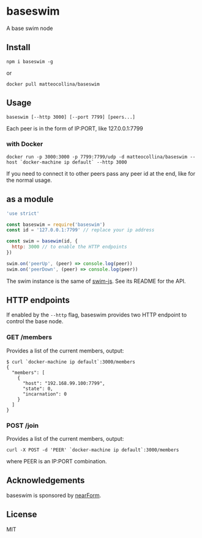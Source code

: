 # baseswim

A base swim node

## Install

```
npm i baseswim -g
```

or

```
docker pull matteocollina/baseswim
```

## Usage

```
baseswim [--http 3000] [--port 7799] [peers...]
```

Each peer is in the form of IP:PORT, like 127.0.0.1:7799

### with Docker

```
docker run -p 3000:3000 -p 7799:7799/udp -d matteocollina/baseswim --host `docker-machine ip default` --http 3000 
```

If you need to connect it to other peers pass any peer id at the end,
like for the normal usage.

## as a module

```js
'use strict'

const baseswim = require('baseswim')
const id = '127.0.0.1:7799' // replace your ip address

const swim = basewim(id, {
  http: 3000 // to enable the HTTP endpoints
})

swim.on('peerUp', (peer) => console.log(peer))
swim.on('peerDown', (peer) => console.log(peer))
```

The swim instance is the same of [swim-js](http://npm.im/swim).
See its README for the API.

## HTTP endpoints

If enabled by the `--http` flag, baseswim provides two HTTP endpoint to
control the base node.

### GET /members

Provides a list of the current members, output:

```
$ curl `docker-machine ip default`:3000/members
{
  "members": [
    {
      "host": "192.168.99.100:7799",
      "state": 0,
      "incarnation": 0
    }
  ]
}
```

### POST /join

Provides a list of the current members, output:

```
curl -X POST -d 'PEER' `docker-machine ip default`:3000/members
```

where PEER is an IP:PORT combination.

## Acknowledgements

baseswim is sponsored by [nearForm](http://nearform.com).

## License

MIT
